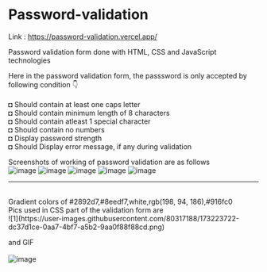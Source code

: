 # Password-validation

Link : https://password-validation.vercel.app/

Password validation form done with HTML, CSS and JavaScript technologies

Here in the password validation form, the passsword is only accepted by following condition 👇<br/><br/>
◘ Should contain at least one caps letter<br/>
◘ Should contain minimum length of 8 characters <br/>
◘ Should contain atleast 1 special character<br/>
◘ Should contain no numbers<br/>
◘ Display password strength<br/>
◘ Should Display error message, if any during validation<br/>


Screenshots of working of password validation are as follows<br/>
![image](https://user-images.githubusercontent.com/80317188/173224248-289bc74c-6975-4c08-9290-26548a6b6faa.png)
![image](https://user-images.githubusercontent.com/80317188/173224316-6bd74011-a751-45ae-a94e-051995e11f5b.png)
![image](https://user-images.githubusercontent.com/80317188/173224266-182f6fbb-41d9-4228-b397-afc132f81036.png)
![image](https://user-images.githubusercontent.com/80317188/173224295-2efacfdc-e488-4971-bd64-b28e22597b86.png)
![image](https://user-images.githubusercontent.com/80317188/173224640-5c671e06-2063-4f69-bdbd-b2f8b867a066.png)


--------------------------------------------------------------------------------------------

<br/>
Gradient colors of #2892d7,#8eedf7,white,rgb(198, 94, 186),#916fc0  <br/>
Pics used in CSS part of the validation form are <br/>
![1](https://user-images.githubusercontent.com/80317188/173223722-dc37d1ce-0aa7-4bf7-a5b2-9aa0f88f88cd.png)<br/>


and GIF<br/>
<br/>![image](https://user-images.githubusercontent.com/80317188/173224619-921c61b3-5444-46b9-9748-ff174d5068c8.png)





